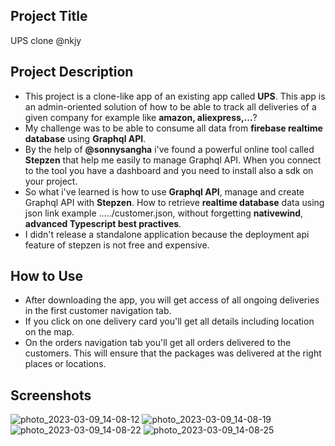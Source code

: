 ## Project Title
UPS clone @nkjy
## Project Description
* This project is a clone-like app of an existing app called **UPS**. This app is an admin-oriented solution of how to be able to track all deliveries of a given company for example like **amazon, aliexpress,...**?
* My challenge was to be able to consume all data from **firebase realtime database** using **Graphql API**.
* By the help of **@sonnysangha** i've found a powerful online tool called **Stepzen** that help me easily to manage Graphql API. When you connect to the tool you have a dashboard and you need to install also a sdk on your project.
* So what i've learned is how to use **Graphql API**, manage and create Graphql API with **Stepzen**. How to retrieve **realtime database** data using json link example ...../customer.json, without forgetting **nativewind**, **advanced Typescript best practives**.
* I didn't release a standalone application because the deployment api feature of stepzen is not free and expensive.
## How to Use
* After downloading the app, you will get access of all ongoing deliveries in the first customer navigation tab.
* If you click on one delivery card you'll get all details including location on the map.
* On the orders navigation tab you'll get all orders delivered to the customers. This will ensure that the packages was delivered at the right places or locations.
## Screenshots

![photo_2023-03-09_14-08-12](https://user-images.githubusercontent.com/62994009/224033000-7e148168-7dfa-48a6-a46a-f38ee95ca813.jpg)
![photo_2023-03-09_14-08-19](https://user-images.githubusercontent.com/62994009/224033057-2b7f710f-0150-4502-a0d1-eb7db7c65039.jpg)
![photo_2023-03-09_14-08-22](https://user-images.githubusercontent.com/62994009/224033082-b2f2aca5-6216-4a03-8a47-7fe3936830ff.jpg)
![photo_2023-03-09_14-08-25](https://user-images.githubusercontent.com/62994009/224033118-60094bc3-e469-4cf0-a4c1-dcc6ed781902.jpg)
